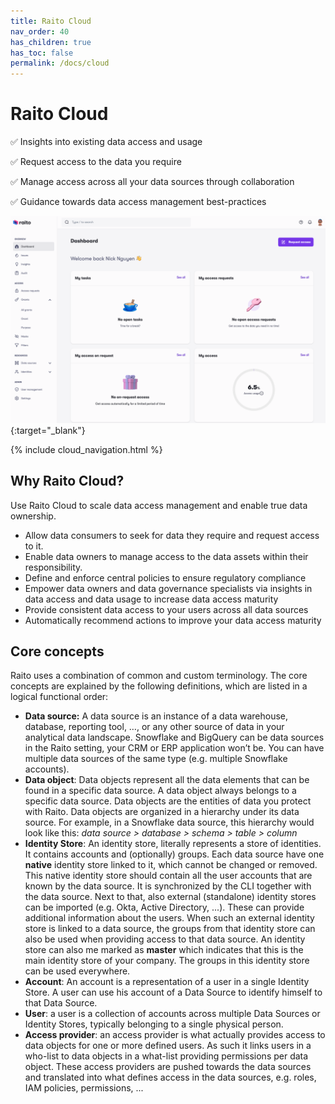 ```yaml
---
title: Raito Cloud
nav_order: 40
has_children: true
has_toc: false
permalink: /docs/cloud
---
```


# Raito Cloud

✅ Insights into existing data access and usage

✅ Request access to the data you require

✅ Manage access across all your data sources through collaboration

✅ Guidance towards data access management best-practices

[![Raito Overview](/assets/images/cloud/dashboard.png)](/assets/images/cloud/dashboard.png){:target="_blank"}


{% include cloud_navigation.html %}

## Why Raito Cloud?

Use Raito Cloud to scale data access management and enable true data ownership.

- Allow data consumers to seek for data they require and request access to it.
- Enable data owners to manage access to the data assets within their responsibility.
- Define and enforce central policies to ensure regulatory compliance
- Empower data owners and data governance specialists via insights in data access and data usage to increase data access maturity
- Provide consistent data access to your users across all data sources
- Automatically recommend actions to improve your data access maturity

## Core concepts

Raito uses a combination of common and custom terminology. The core concepts are explained by the following definitions, which are listed in a logical functional order:

- **Data source:** A data source is an instance of a data warehouse, database, reporting tool, …, or any other source of data in your analytical data landscape. Snowflake and BigQuery can be data sources in the Raito setting, your CRM or ERP application won’t be. You can have multiple data sources of the same type (e.g. multiple Snowflake accounts).
- **Data object**: Data objects represent all the data elements that can be found in a specific data source. A data object always belongs to a specific data source. Data objects are the entities of data you protect with Raito.
Data objects are organized in a hierarchy under its data source. For example, in a Snowflake data source, this hierarchy would look like this: *data source > database > schema > table > column*
- **Identity Store**: An identity store, literally represents a store of identities. It contains accounts and (optionally) groups.
Each data source have one **native** identity store linked to it, which cannot be changed or removed. This native identity store should contain all the user accounts that are known by the data source. It is synchronized by the CLI together with the data source.
Next to that, also external (standalone) identity stores can be imported (e.g. Okta, Active Directory, ...). These can provide additional information about the users. When such an external identity store is linked to a data source, the groups from that identity store can also be used when providing access to that data source.
An identity store can also me marked as **master** which indicates that this is the main identity store of your company. The groups in this identity store can be used everywhere.
- **Account**: An account is a representation of a user in a single Identity Store. A user can use his account of a Data Source to identify himself to that Data Source.
-  **User**: a user is a collection of accounts across multiple Data Sources or Identity Stores, typically belonging to a single physical person.
- **Access provider**: an access provider is what actually provides access to data objects for one or more defined users. As such it links users in a who-list to data objects in a what-list providing permissions per data object. These access providers are pushed towards the data sources and translated into what defines access in the data sources, e.g. roles, IAM policies, permissions, ...